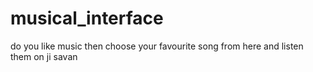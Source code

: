 # musical_interface
do you like music then choose your favourite song from here and listen them on ji savan
